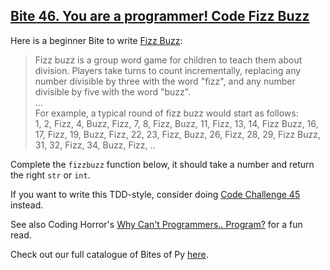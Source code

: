 ## [Bite 46. You are a programmer! Code Fizz Buzz](https://codechalleng.es/bites/46/)

<p>Here is a beginner Bite to write <a href="https://en.wikipedia.org/wiki/Fizz_buzz" target="_blank">Fizz Buzz</a>: <blockquote>Fizz buzz is a group word game for children to teach them about division. Players take turns to count incrementally, replacing any number divisible by three with the word "fizz", and any number divisible by five with the word "buzz".<br>...<br>For example, a typical round of fizz buzz would start as follows:<br>1, 2, Fizz, 4, Buzz, Fizz, 7, 8, Fizz, Buzz, 11, Fizz, 13, 14, Fizz Buzz, 16, 17, Fizz, 19, Buzz, Fizz, 22, 23, Fizz, Buzz, 26, Fizz, 28, 29, Fizz Buzz, 31, 32, Fizz, 34, Buzz, Fizz, ..</blockquote></p><p>Complete the <code>fizzbuzz</code> function below, it should take a number and return the right <code>str</code> or <code>int</code>.<p>If you want to write this TDD-style, consider doing <a href="https://codechalleng.es/challenges/45/" target="_blank">Code Challenge 45</a> instead.</p><p>See also Coding Horror's <a href="https://blog.codinghorror.com/why-cant-programmers-program/" target="">Why Can't Programmers..  Program?</a> for a fun read.

Check out our full catalogue of Bites of Py [here](https://codechalleng.es/bites/catalogue).
